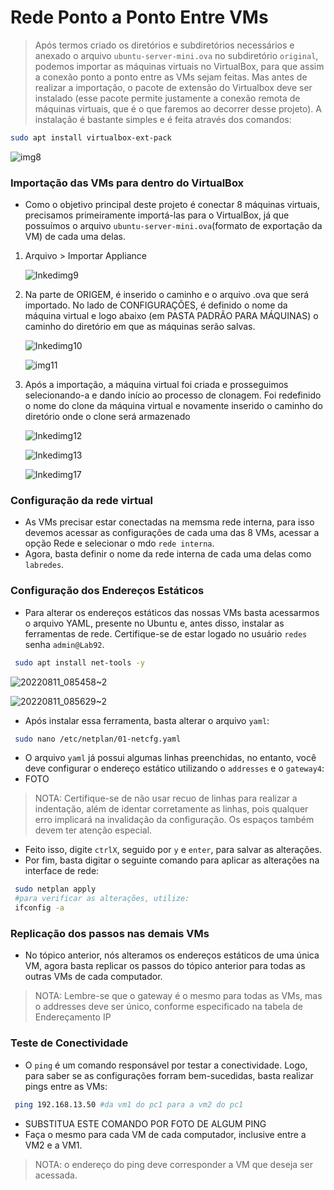 # Rede Ponto a Ponto Entre VMs

> Após termos criado os diretórios e subdiretórios necessários e anexado o arquivo ```ubuntu-server-mini.ova``` no subdiretório ```original```, podemos importar as máquinas virtuais no VirtualBox, para que assim a conexão ponto a ponto entre as VMs sejam feitas. Mas antes de realizar a importação, o pacote de extensão do Virtualbox deve ser instalado (esse pacote permite justamente a conexão remota de máquinas virtuais, que é o que faremos ao decorrer desse projeto). A instalação é bastante simples e é feita através dos comandos:
```bash
sudo apt install virtualbox-ext-pack
```
![img8](https://user-images.githubusercontent.com/80183918/185101387-c33e7674-53ab-44cd-9aae-93adf68d3ad7.png)


### Importação das VMs para dentro do VirtualBox

* Como o objetivo principal deste projeto é conectar 8 máquinas virtuais, precisamos primeiramente importá-las para o VirtualBox, já que possuímos o arquivo ```ubuntu-server-mini.ova```(formato de exportação da VM) de cada uma delas.
 1) Arquivo > Importar Appliance 
  
    ![Inkedimg9](https://user-images.githubusercontent.com/80183918/185103492-6f1d74ac-7414-4bb4-aa27-b5a3c20e6593.jpg)
 2) Na parte de ORIGEM, é inserido o caminho e o arquivo .ova que será importado. No lado de CONFIGURAÇÕES, é definido o nome da máquina virtual e logo abaixo (em PASTA PADRÃO PARA MÁQUINAS) o caminho do diretório em que as máquinas serão salvas.
 
    ![Inkedimg10](https://user-images.githubusercontent.com/80183918/185105820-5e2b0325-9b95-4e15-a775-a00b0dcc352c.jpg)
 
    ![img11](https://user-images.githubusercontent.com/80183918/185108262-51d8d28d-e9f5-4648-86a6-fd51660727fe.png)

 3) Após a importação, a máquina virtual foi criada e prosseguimos selecionando-a e dando início ao processo de clonagem. Foi redefinido o nome do clone da máquina virtual e novamente inserido o caminho do diretório onde o clone será armazenado
 
    ![Inkedimg12](https://user-images.githubusercontent.com/80183918/185109484-53bb853e-14a2-475d-918b-d9eb3511d051.jpg)
    
    ![Inkedimg13](https://user-images.githubusercontent.com/80183918/185110148-8509b712-d0d6-4455-8583-91596a3f038d.jpg)
    
    ![Inkedimg17](https://user-images.githubusercontent.com/80183918/185111619-cbade523-abac-4045-a388-e3f3e045aa23.jpg)
  
### Configuração da rede virtual
* As VMs precisar estar conectadas na memsma rede interna, para isso devemos acessar as configurações de cada uma das 8 VMs, acessar a opção Rede e selecionar o mdo ```rede interna```.
* Agora, basta definir o nome da rede interna de cada uma delas como ```labredes```. 

### Configuração dos Endereços Estáticos 

* Para alterar os endereços estáticos das nossas VMs basta acessarmos o arquivo YAML, presente no Ubuntu e, antes disso, instalar as ferramentas de rede. Certifique-se de estar logado no usuário ```redes``` senha ```admin@Lab92```.
```bash
 sudo apt install net-tools -y
```

  ![20220811_085458~2](https://user-images.githubusercontent.com/80183918/185114064-17ba8b8d-88bd-404f-b6bb-b2e5e783cca0.jpg)
  
  ![20220811_085629~2](https://user-images.githubusercontent.com/80183918/185114094-ad96a8e4-4086-4e68-94c8-9254915bdea8.jpg)


* Após instalar essa ferramenta, basta alterar o arquivo ```yaml```:
```bash
 sudo nano /etc/netplan/01-netcfg.yaml
```

* O arquivo ```yaml``` já possui algumas linhas preenchidas, no entanto, você deve configurar o endereço estático utilizando o ```addresses``` e o ```gateway4```:
* FOTO
> NOTA: Certifique-se de não usar recuo de linhas para realizar a indentação, além de identar corretamente as linhas, pois qualquer erro implicará na invalidação da configuração. Os espaços também devem ter atenção especial.
* Feito isso, digite ```ctrlX```, seguido por ```y``` e ```enter```, para salvar as alterações.
* Por fim, basta digitar o seguinte comando para aplicar as alterações na interface de rede:
```bash
 sudo netplan apply
 #para verificar as alterações, utilize:
 ifconfig -a
```

### Replicação dos passos nas demais VMs
* No tópico anterior, nós alteramos os endereços estáticos de uma única VM, agora basta replicar os passos do tópico anterior para todas as outras VMs de cada computador.
> NOTA: Lembre-se que o gateway é o mesmo para todas as VMs, mas o addresses deve ser único, conforme especificado na tabela de Endereçamento IP

### Teste de Conectividade
* O ```ping``` é um comando responsável por testar a conectividade. Logo, para saber se as configurações forram bem-sucedidas, basta realizar pings entre as VMs:
```bash
 ping 192.168.13.50 #da vm1 do pc1 para a vm2 do pc1
```
* SUBSTITUA ESTE COMANDO POR FOTO DE ALGUM PING
* Faça o mesmo para cada VM de cada computador, inclusive entre a VM2 e a VM1.
> NOTA: o endereço do ping deve corresponder a VM que deseja ser acessada.
